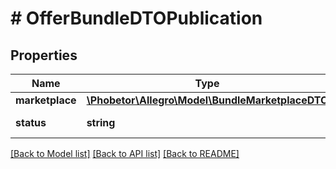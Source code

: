 # # OfferBundleDTOPublication

## Properties

Name | Type | Description | Notes
------------ | ------------- | ------------- | -------------
**marketplace** | [**\Phobetor\Allegro\Model\BundleMarketplaceDTO**](BundleMarketplaceDTO.md) |  |
**status** | **string** | Bundle&#39;s status. |

[[Back to Model list]](../../README.md#models) [[Back to API list]](../../README.md#endpoints) [[Back to README]](../../README.md)
